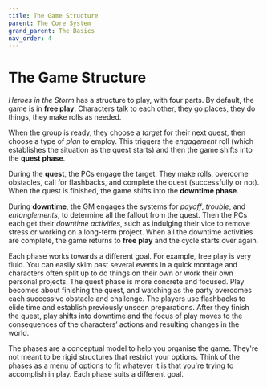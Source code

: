 ```yaml
---
title: The Game Structure
parent: The Core System
grand_parent: The Basics
nav_order: 4
---
```


# The Game Structure
*Heroes in the Storm* has a structure to play, with four parts. By default, the game is in **free play**. Characters talk to each other, they go places, they do things, they make rolls as needed.

When the group is ready, they choose a *target* for their next quest, then choose a type of *plan* to employ. This triggers the *engagement* roll (which establishes the situation as the quest starts) and then the game shifts into the **quest phase**.

During the **quest**, the PCs engage the target. They make rolls, overcome obstacles, call for flashbacks, and complete the quest (successfully or not). When the quest is finished, the game shifts into the **downtime phase**.

During **downtime**, the GM engages the systems for *payoff*, *trouble*, and *entanglements*, to determine all the fallout from the quest. Then the PCs each get their *downtime activities*, such as indulging their vice to remove stress or working on a long-term project. When all the downtime activities are complete, the game returns to **free play** and the cycle starts over again.

Each phase works towards a different goal. For example, free play is very fluid. You can easily skim past several events in a quick montage and characters often split up to do things on their own or work their own personal projects. The quest phase is more concrete and focused. Play becomes about finishing the quest, and watching as the party overcomes each successive obstacle and challenge. The players use flashbacks to elide time and establish previously unseen preparations. After they finish the quest, play shifts into downtime and the focus of play moves to the consequences of the characters’ actions and resulting changes in the world.

The phases are a conceptual model to help you organise the game. They're not meant to be rigid structures that restrict your options. Think of the phases as a menu of options to fit whatever it is that you're trying to accomplish in play. Each phase suits a different goal.
